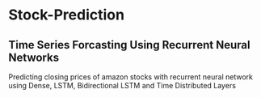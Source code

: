 # Stock-Prediction
## Time Series Forcasting Using Recurrent Neural Networks
Predicting closing prices of amazon stocks with recurrent neural network using Dense, LSTM, Bidirectional LSTM and Time Distributed Layers  
